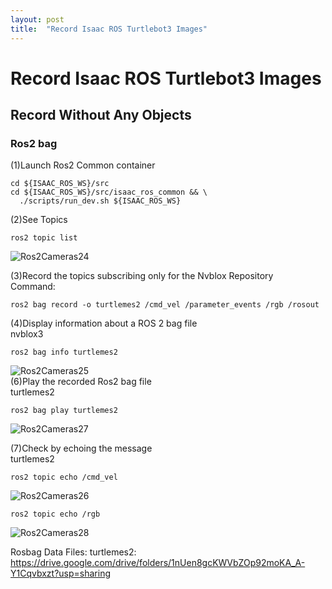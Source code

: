```yaml
---
layout: post
title:  "Record Isaac ROS Turtlebot3 Images"
---
```

# Record Isaac ROS Turtlebot3 Images
## Record Without Any Objects
### Ros2 bag
(1)Launch Ros2 Common container <br/>
```
cd ${ISAAC_ROS_WS}/src
cd ${ISAAC_ROS_WS}/src/isaac_ros_common && \
  ./scripts/run_dev.sh ${ISAAC_ROS_WS}
```
(2)See Topics <br/>
```
ros2 topic list
```
![Ros2Cameras24](https://github.com/growingpenguin/growingpenguin.github.io/assets/110277903/0dbb0c1a-2d1f-407b-b686-66e8da7daa09) <br/>

(3)Record the topics subscribing only for the Nvblox Repository <br/>
Command: <br/>
```
ros2 bag record -o turtlemes2 /cmd_vel /parameter_events /rgb /rosout
```
(4)Display information about a ROS 2 bag file <br/>
nvblox3 <br/>
```
ros2 bag info turtlemes2
```
![Ros2Cameras25](https://github.com/growingpenguin/growingpenguin.github.io/assets/110277903/32f8f609-fa74-4ba1-98b4-fc4e7777a278) <br/>
(6)Play the recorded Ros2 bag file <br/>
turtlemes2 <br/>
```
ros2 bag play turtlemes2
```
![Ros2Cameras27](https://github.com/growingpenguin/growingpenguin.github.io/assets/110277903/3c2bd0fe-0289-4e16-b37a-d006f63662c0) <br/>

(7)Check by echoing the message <br/>
turtlemes2 <br/>
```
ros2 topic echo /cmd_vel
```
![Ros2Cameras26](https://github.com/growingpenguin/growingpenguin.github.io/assets/110277903/214a7685-909e-46f1-9be4-26e29cd51add) <br/>
```
ros2 topic echo /rgb
```
![Ros2Cameras28](https://github.com/growingpenguin/growingpenguin.github.io/assets/110277903/96b61c34-7b53-4409-9507-236fcea857df) <br/>

Rosbag Data Files: 
turtlemes2: https://drive.google.com/drive/folders/1nUen8gcKWVbZOp92moKA_A-Y1Cqvbxzt?usp=sharing <br/>

